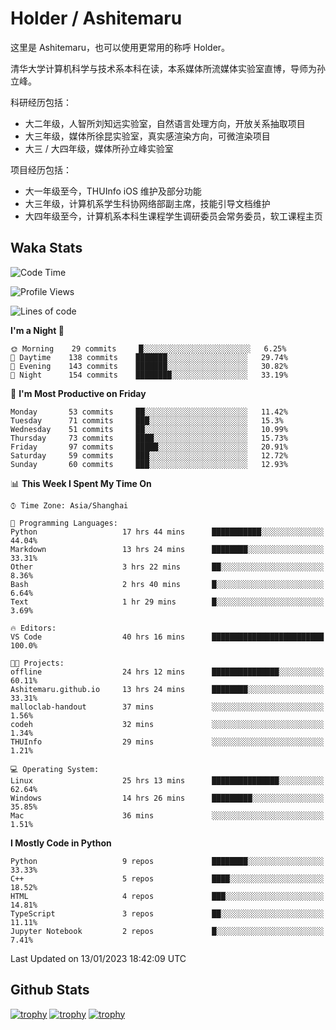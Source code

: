 # Holder / Ashitemaru

这里是 Ashitemaru，也可以使用更常用的称呼 Holder。

清华大学计算机科学与技术系本科在读，本系媒体所流媒体实验室直博，导师为孙立峰。

科研经历包括：

- 大二年级，人智所刘知远实验室，自然语言处理方向，开放关系抽取项目
- 大三年级，媒体所徐昆实验室，真实感渲染方向，可微渲染项目
- 大三 / 大四年级，媒体所孙立峰实验室

项目经历包括：

- 大一年级至今，THUInfo iOS 维护及部分功能
- 大三年级，计算机系学生科协网络部副主席，技能引导文档维护
- 大四年级至今，计算机系本科生课程学生调研委员会常务委员，软工课程主页

## Waka Stats

<!--START_SECTION:waka-->
![Code Time](http://img.shields.io/badge/Code%20Time-435%20hrs%208%20mins-blue)

![Profile Views](http://img.shields.io/badge/Profile%20Views-3-blue)

![Lines of code](https://img.shields.io/badge/From%20Hello%20World%20I%27ve%20Written-329%20Thousand%20lines%20of%20code-blue)

**I'm a Night 🦉** 

```text
🌞 Morning    29 commits     █░░░░░░░░░░░░░░░░░░░░░░░░   6.25% 
🌆 Daytime    138 commits    ███████░░░░░░░░░░░░░░░░░░   29.74% 
🌃 Evening    143 commits    ███████░░░░░░░░░░░░░░░░░░   30.82% 
🌙 Night      154 commits    ████████░░░░░░░░░░░░░░░░░   33.19%

```
📅 **I'm Most Productive on Friday** 

```text
Monday       53 commits     ██░░░░░░░░░░░░░░░░░░░░░░░   11.42% 
Tuesday      71 commits     ███░░░░░░░░░░░░░░░░░░░░░░   15.3% 
Wednesday    51 commits     ██░░░░░░░░░░░░░░░░░░░░░░░   10.99% 
Thursday     73 commits     ████░░░░░░░░░░░░░░░░░░░░░   15.73% 
Friday       97 commits     █████░░░░░░░░░░░░░░░░░░░░   20.91% 
Saturday     59 commits     ███░░░░░░░░░░░░░░░░░░░░░░   12.72% 
Sunday       60 commits     ███░░░░░░░░░░░░░░░░░░░░░░   12.93%

```


📊 **This Week I Spent My Time On** 

```text
⌚︎ Time Zone: Asia/Shanghai

💬 Programming Languages: 
Python                   17 hrs 44 mins      ███████████░░░░░░░░░░░░░░   44.04% 
Markdown                 13 hrs 24 mins      ████████░░░░░░░░░░░░░░░░░   33.31% 
Other                    3 hrs 22 mins       ██░░░░░░░░░░░░░░░░░░░░░░░   8.36% 
Bash                     2 hrs 40 mins       █░░░░░░░░░░░░░░░░░░░░░░░░   6.64% 
Text                     1 hr 29 mins        █░░░░░░░░░░░░░░░░░░░░░░░░   3.69%

🔥 Editors: 
VS Code                  40 hrs 16 mins      █████████████████████████   100.0%

🐱‍💻 Projects: 
offline                  24 hrs 12 mins      ███████████████░░░░░░░░░░   60.11% 
Ashitemaru.github.io     13 hrs 24 mins      ████████░░░░░░░░░░░░░░░░░   33.31% 
malloclab-handout        37 mins             ░░░░░░░░░░░░░░░░░░░░░░░░░   1.56% 
codeh                    32 mins             ░░░░░░░░░░░░░░░░░░░░░░░░░   1.34% 
THUInfo                  29 mins             ░░░░░░░░░░░░░░░░░░░░░░░░░   1.21%

💻 Operating System: 
Linux                    25 hrs 13 mins      ███████████████░░░░░░░░░░   62.64% 
Windows                  14 hrs 26 mins      █████████░░░░░░░░░░░░░░░░   35.85% 
Mac                      36 mins             ░░░░░░░░░░░░░░░░░░░░░░░░░   1.51%

```

**I Mostly Code in Python** 

```text
Python                   9 repos             ████████░░░░░░░░░░░░░░░░░   33.33% 
C++                      5 repos             ████░░░░░░░░░░░░░░░░░░░░░   18.52% 
HTML                     4 repos             ███░░░░░░░░░░░░░░░░░░░░░░   14.81% 
TypeScript               3 repos             ██░░░░░░░░░░░░░░░░░░░░░░░   11.11% 
Jupyter Notebook         2 repos             █░░░░░░░░░░░░░░░░░░░░░░░░   7.41%

```



 Last Updated on 13/01/2023 18:42:09 UTC
<!--END_SECTION:waka-->

## Github Stats

[![trophy](https://github-profile-trophy.vercel.app/?username=Ashitemaru&column=7)](https://github.com/Ashitemaru)
[![trophy](https://github-readme-stats.vercel.app/api?username=Ashitemaru&show_icons=true&include_all_commits=true)](https://github.com/Ashitemaru)
[![trophy](https://github-readme-stats.vercel.app/api/top-langs/?username=Ashitemaru&layout=compact)](https://github.com/Ashitemaru)

<!--
**Ashitemaru/Ashitemaru** is a ✨ _special_ ✨ repository because its `README.md` (this file) appears on your GitHub profile.

Here are some ideas to get you started:

- 🔭 I’m currently working on ...
- 🌱 I’m currently learning ...
- 👯 I’m looking to collaborate on ...
- 🤔 I’m looking for help with ...
- 💬 Ask me about ...
- 📫 How to reach me: ...
- 😄 Pronouns: ...
- ⚡ Fun fact: ...
-->
